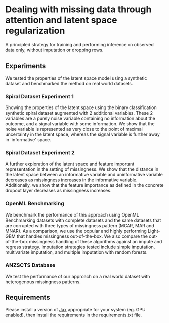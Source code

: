 # Dealing with missing data through attention and latent space regularization

A principled strategy for training and performing inference on observed data only, without imputation or dropping rows. 

## Experiments
We tested the properties of the latent space model using a synthetic dataset and benchmarked the method on real world datasets.

### Spiral Dataset Experiment 1
Showing the properties of the latent space using the binary classification synthetic spiral dataset augmented with 2 additional variables.
These 2 variables are a purely noise variable containing no information about the outcome, and a signal variable with some information.
We show that the noise variable is represented as very close to the point of maximal uncertainty in the latent space, whereas the signal variable is further away in 'informative' space.

### Spiral Dataset Experiment 2
A further exploration of the latent space and feature important representation in the setting of missingness.
We show that the distance in the latent space between an informative variable and uninformative variable decreases as missingness increases in the informative variable.
Additionally, we show that the feature importance as defined in the concrete dropout layer decreases as missingness increases.

### OpenML Benchmarking
We benchmark the performance of this approach using OpenML Benchmarking datasets with complete datasets and the same datasets that are corrupted with three types of missingness pattern (MCAR, MAR and MNAR).
As a comparison, we use the popular and highly performing Light-GBM that handles missingness out-of-the-box.
We also compare the out-of-the-box missingness handling of these algorithms against an impute and regress strategy.
Imputation strategies tested include simple imputation, multivariate imputation, and multiple imputation with random forests.

### ANZSCTS Database
We test the performance of our approach on a real world dataset with heterogenous missingness patterns.

## Requirements
Please install a version of [Jax](https://github.com/google/jax) appropriate for your system (eg. GPU enabled), then install the requirements in the requirements.txt file.

